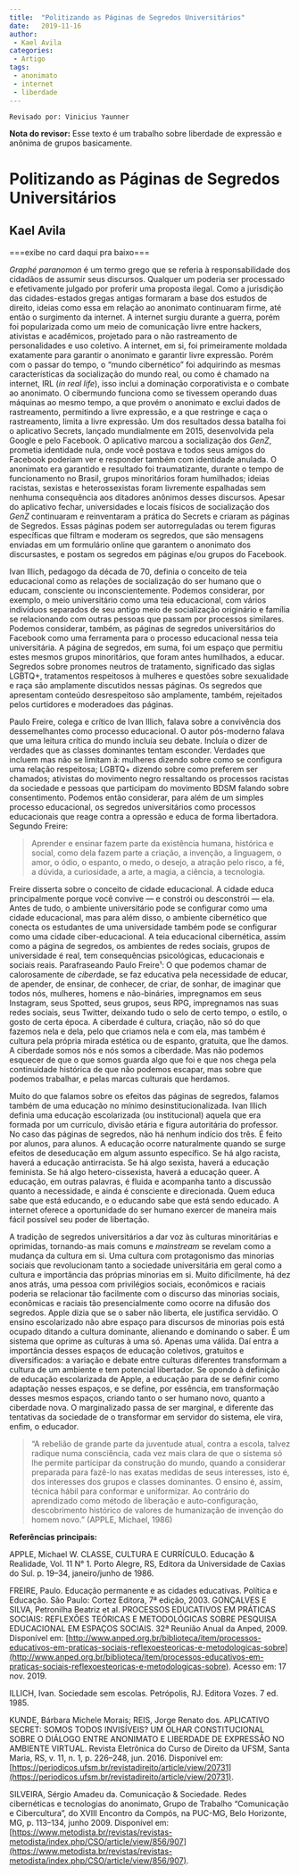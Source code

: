 ```yaml
---
title:  "Politizando as Páginas de Segredos Universitários"
date:   2019-11-16
author:
 - Kael Avila
categories:
 - Artigo
tags:
 - anonimato
 - internet
 - liberdade
---
```


```
Revisado por: Vinicius Yaunner
```

**Nota do revisor:** Esse texto é um trabalho sobre liberdade de expressão e anônima de grupos basicamente.

# Politizando as Páginas de Segredos Universitários
## Kael Avila

===exibe no card daqui pra baixo===

*Graphé paranomon* é um termo grego que se referia à responsabilidade dos cidadãos de assumir seus discursos. Qualquer um poderia ser processado e efetivamente julgado por proferir uma proposta ilegal. Como a jurisdição das cidades-estados gregas antigas formaram a base dos estudos de direito, ideias como essa em relação ao anonimato continuaram firme, até então o surgimento da internet. A internet surgiu durante a guerra, porém foi popularizada como um meio de comunicação livre entre hackers, ativistas e acadêmicos, projetado para o não rastreamento de personalidades e uso coletivo. A internet, em si, foi primeiramente moldada exatamente para garantir o anonimato e garantir livre expressão. Porém com o passar do tempo, o “mundo cibernético” foi adquirindo as mesmas características da socialização do mundo real, ou como é chamado na internet, IRL (*in real life*), isso inclui a dominação corporativista e o combate ao anonimato. O cibermundo funciona como se tivessem operando duas máquinas ao mesmo tempo, a que provém o anonimato e exclui dados de rastreamento, permitindo a livre expressão, e a que restringe e caça o rastreamento, limita a livre expressão. Um dos resultados dessa batalha foi o aplicativo Secrets, lançado mundialmente em 2015, desenvolvida pela Google e pelo Facebook. O aplicativo marcou a socialização dos *GenZ*, prometia identidade nula, onde você postava e todos seus amigos do Facebook poderiam ver e responder também com identidade anulada. O anonimato era garantido e resultado foi traumatizante, durante o tempo de funcionamento no Brasil, grupos minoritários foram humilhados; ideias racistas, sexistas e heterossexistas foram livremente espalhadas sem nenhuma consequência aos ditadores anônimos desses discursos. Apesar do aplicativo fechar, universidades e locais físicos de socialização dos *GenZ* continuaram e reinventaram a prática do Secrets e criaram as páginas de Segredos. Essas páginas podem ser autorreguladas ou terem figuras específicas que filtram e moderam os segredos, que são mensagens enviadas em um formulário online que garantem o anonimato dos discursastes, e postam os segredos em páginas e/ou grupos do Facebook.

Ivan Illich, pedagogo da década de 70, definia o conceito de teia educacional como as relações de socialização do ser humano que o educam, consciente ou inconscientemente. Podemos considerar, por exemplo, o meio universitário como uma teia educacional, com vários indivíduos separados de seu antigo meio de socialização originário e família se relacionando com outras pessoas que passam por processos similares. Podemos considerar, também, as páginas de segredos universitários do Facebook como uma ferramenta para o processo educacional nessa teia universitária. A página de segredos, em suma, foi um espaço que permitiu estes mesmos grupos minoritários, que foram antes humilhados, a educar. Segredos sobre pronomes neutros de tratamento, significado das siglas LGBTQ+, tratamentos respeitosos à mulheres e questões sobre sexualidade e raça são amplamente discutidos nessas páginas. Os segredos que apresentam conteúdo desrespeitoso são amplamente, também, rejeitados pelos curtidores e moderadoes das páginas.

Paulo Freire, colega e crítico de Ivan Illich, falava sobre a convivência dos dessemelhantes como processo educacional. O autor pós-moderno falava que uma leitura crítica do mundo incluía seu debate. Incluía o dizer de verdades que as classes dominantes tentam esconder. Verdades que incluem mas não se limitam à: mulheres dizendo sobre como se configura uma relação respeitosa; LGBTQ+ dizendo sobre como preferem ser chamados; ativistas do movimento negro ressaltando os processos racistas da sociedade e pessoas que participam do movimento BDSM falando sobre consentimento. Podemos então considerar, para além de um simples processo educacional, os segredos universitários como processos educacionais que reage contra a opressão e educa de forma libertadora. Segundo Freire:

>Aprender e ensinar fazem parte da existência humana, histórica e social, como dela fazem parte a criação, a invenção, a linguagem, o amor, o ódio, o espanto, o medo, o desejo, a atração pelo risco, a fé, a dúvida, a curiosidade, a arte, a magia, a ciência, a tecnologia.

Freire disserta sobre o conceito de cidade educacional. A cidade educa principalmente porque você convive — e constrói ou desconstrói — ela. Antes de tudo, o ambiente universitário pode se configurar como uma cidade educacional, mas para além disso, o ambiente cibernético que conecta os estudantes de uma universidade também pode se configurar como uma cidade ciber-educacional. A teia educacional cibernética, assim como a página de segredos, os ambientes de redes sociais, grupos de universidade é real, tem consequências psicológicas, educacionais e sociais reais. Parafraseando Paulo Freire¹: O que podemos chamar de calorosamente de *ciber*dade, se faz educativa pela necessidade de educar, de apender, de ensinar, de conhecer, de criar, de sonhar, de imaginar que todos nós, mulheres, homens e não-bináries, impregnamos em seus Instagram, seus Spotted, seus grupos, seus RPG, impregnamos nas suas redes sociais, seus Twitter, deixando tudo o selo de certo tempo, o estilo, o gosto de certa época. A ciberdade é cultura, criação, não só do que fazemos nela e dela, pelo que criamos nela e com ela, mas também é cultura pela própria mirada estética ou de espanto, gratuita, que lhe damos. A ciberdade somos nós e nós somos a ciberdade. Mas não podemos esquecer de que o que somos guarda algo que foi e que nos chega pela continuidade histórica de que não podemos escapar, mas sobre que podemos trabalhar, e pelas marcas culturais que herdamos.

Muito do que falamos sobre os efeitos das páginas de segredos, falamos também de uma educação no mínimo desinstitucionalizada. Ivan Illich definia uma educação escolarizada (ou institucional) aquela que era formada por um currículo, divisão etária e figura autoritária do professor. No caso das páginas de segredos, não há nenhum indício dos três. É feito por alunos, para alunos. A educação ocorre naturalmente quando se surge efeitos de deseducação em algum assunto específico. Se há algo racista, haverá a educação antirracista. Se há algo sexista, haverá a educação feminista. Se há algo hetero-cissexista, haverá a educação queer. A educação, em outras palavras, é fluida e acompanha tanto a discussão quanto a necessidade, e ainda é consciente e direcionada. Quem educa sabe que está educando, e o educando sabe que está sendo educado. A internet oferece a oportunidade do ser humano exercer de maneira mais fácil possível seu poder de libertação.

A tradição de segredos universitários a dar voz às culturas minoritárias e oprimidas, tornando-as mais comuns e *mainstream* se revelam como a mudança da cultura em si. Uma cultura com protagonismo das minorias sociais que revolucionam tanto a sociedade universitária em geral como a cultura e importância das próprias minorias em si. Muito dificilmente, há dez anos atrás, uma pessoa com privilégios sociais, econômicos e raciais poderia se relacionar tão facilmente com o discurso das minorias sociais, econômicas e raciais tão presencialmente como ocorre na difusão dos segredos. Apple dizia que se o saber não liberta, ele justifica servidão. O ensino escolarizado não abre espaço para discursos de minorias pois está ocupado ditando a cultura dominante, alienando e dominando o saber. É um sistema que oprime as culturas à uma só. Apenas uma válida. Daí entra a importância desses espaços de educação coletivos, gratuitos e diversificados: a variação e debate entre culturas diferentes transformam a cultura de um ambiente e tem potencial libertador. Se opondo à definição de educação escolarizada de Apple, a educação para de se definir como adaptação nesses espaços, e se define, por essência, em transformação desses mesmos espaços, criando tanto o ser humano novo, quanto a ciberdade nova. O marginalizado passa de ser marginal, e diferente das tentativas da sociedade de o transformar em servidor do sistema, ele vira, enfim, o educador.

>“A rebelião de grande parte da juventude atual, contra a escola, talvez radique numa consciência, cada vez mais clara de que o sistema só lhe permite participar da construção do mundo, quando a considerar preparada para fazê-lo nas exatas medidas de seus interesses, isto é, dos interesses dos grupos e classes dominantes. O ensino é, assim, técnica hábil para conformar e uniformizar. Ao contrário do aprendizado como método de liberação e auto-configuração, descobrimento histórico de valores de humanização de invenção do homem novo.” (APPLE, Michael, 1986)

**Referências principais:**

APPLE, Michael W. CLASSE, CULTURA E CURRÍCULO. Educação & Realidade, Vol. 11 N° 1. Porto Alegre, RS, Editora da Universidade de Caxias do Sul. p. 19–34, janeiro/junho de 1986.

FREIRE, Paulo. Educação permanente e as cidades educativas. Política e Educação. São Paulo: Cortez Editora, 7ª edição, 2003.
GONÇALVES E SILVA, Petronilha Beatriz et al. PROCESSOS EDUCATIVOS EM
PRÁTICAS SOCIAIS: REFLEXÕES TEÓRICAS E METODOLÓGICAS SOBRE PESQUISA EDUCACIONAL EM ESPAÇOS SOCIAIS. 32ª Reunião Anual da Anped, 2009. Disponível em: [http://www.anped.org.br/biblioteca/item/processos-educativos-em-praticas-sociais-reflexoesteoricas-e-metodologicas-sobre](http://www.anped.org.br/biblioteca/item/processos-educativos-em-praticas-sociais-reflexoesteoricas-e-metodologicas-sobre). Acesso em: 17 nov. 2019.

ILLICH, Ivan. Sociedade sem escolas. Petrópolis, RJ. Editora Vozes. 7 ed. 1985.

KUNDE, Bárbara Michele Morais; REIS, Jorge Renato dos. APLICATIVO SECRET: SOMOS TODOS INVISÍVEIS? UM OLHAR CONSTITUCIONAL SOBRE O DIÁLOGO ENTRE ANONIMATO E LIBERDADE DE EXPRESSÃO NO AMBIENTE VIRTUAL. Revista Eletrônica do Curso de Direito da UFSM, Santa Maria, RS, v. 11, n. 1, p. 226–248, jun. 2016. Disponível em: [https://periodicos.ufsm.br/revistadireito/article/view/20731](https://periodicos.ufsm.br/revistadireito/article/view/20731).

SILVEIRA, Sérgio Amadeu da. Comunicação & Sociedade. Redes cibernéticas e tecnologias do anonimato, Grupo de Trabalho “Comunicação e Cibercultura”, do XVIII Encontro da Compós, na PUC-MG, Belo Horizonte, MG, p. 113–134, junho 2009. Disponível em: [https://www.metodista.br/revistas/revistas-metodista/index.php/CSO/article/view/856/907](https://www.metodista.br/revistas/revistas-metodista/index.php/CSO/article/view/856/907).